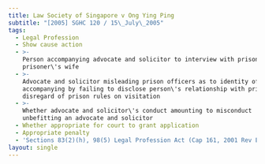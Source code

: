 ```yaml
---
title: Law Society of Singapore v Ong Ying Ping
subtitle: "[2005] SGHC 120 / 15\_July\_2005"
tags:
  - Legal Profession
  - Show cause action
  - >-
    Person accompanying advocate and solicitor to interview with prisoner was
    prisoner\'s wife
  - >-
    Advocate and solicitor misleading prison officers as to identity of person
    accompanying by failing to disclose person\'s relationship with prisoner in
    disregard of prison rules on visitation
  - >-
    Whether advocate and solicitor\'s conduct amounting to misconduct
    unbefitting an advocate and solicitor
  - Whether appropriate for court to grant application
  - Appropriate penalty
  - 'Sections 83(2)(h), 98(5) Legal Profession Act (Cap 161, 2001 Rev Ed)'
layout: single
---
```


